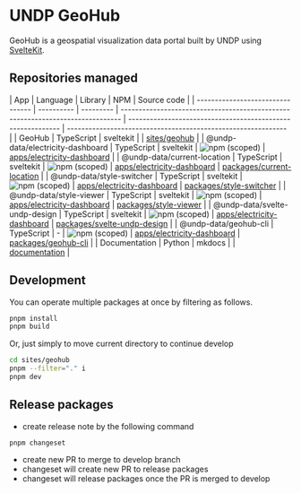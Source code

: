 # UNDP GeoHub

GeoHub is a geospatial visualization data portal built by UNDP using [SvelteKit](https://kit.svelte.dev/).

## Repositories managed

| App                              | Language   | Library   | NPM                                                                            | Source code                                                 |
| -------------------------------- | ---------- | --------- | ------------------------------------------------------------------------------ | ----------------------------------------------------------- | ------------------------------------------------------------- |
| GeoHub                           | TypeScript | sveltekit |                                                                                | [sites/geohub](./sites/geohub/)                             |
| @undp-data/electricity-dashboard | TypeScript | sveltekit | ![npm (scoped)](https://img.shields.io/npm/v/@undp-data/electricity-dashboard) | [apps/electricity-dashboard](./apps/electricity-dashboard/) |
| @undp-data/current-location      | TypeScript | sveltekit | ![npm (scoped)](https://img.shields.io/npm/v/@undp-data/current-location)      | [apps/electricity-dashboard](./apps/electricity-dashboard/) | [packages/current-location](./packages/current-location/)     |
| @undp-data/style-switcher        | TypeScript | sveltekit | ![npm (scoped)](https://img.shields.io/npm/v/@undp-data/style-switcher)        | [apps/electricity-dashboard](./apps/electricity-dashboard/) | [packages/style-switcher](./packages/style-switcher/)         |
| @undp-data/style-viewer          | TypeScript | sveltekit | ![npm (scoped)](https://img.shields.io/npm/v/@undp-data/style-viewer)          | [apps/electricity-dashboard](./apps/electricity-dashboard/) | [packages/style-viewer](./packages/style-viewer/)             |
| @undp-data/svelte-undp-design    | TypeScript | sveltekit | ![npm (scoped)](https://img.shields.io/npm/v/@undp-data/svelte-undp-design)    | [apps/electricity-dashboard](./apps/electricity-dashboard/) | [packages/svelte-undp-design](./packages/svelte-undp-design/) |
| @undp-data/geohub-cli            | TypeScript | -         | ![npm (scoped)](https://img.shields.io/npm/v/@undp-data/geohub-cli)            | [apps/electricity-dashboard](./apps/electricity-dashboard/) | [packages/geohub-cli](./packages/geohub-cli/)                 |
| Documentation                    | Python     | mkdocs    |                                                                                | [documentation](./documentation/)                           |

## Development

You can operate multiple packages at once by filtering as follows.

```bash
pnpm install
pnpm build
```

Or, just simply to move current directory to continue develop

```bash
cd sites/geohub
pnpm --filter="." i
pnpm dev
```

## Release packages

- create release note by the following command

```
pnpm changeset
```

- create new PR to merge to develop branch
- changeset will create new PR to release packages
- changeset will release packages once the PR is merged to develop

